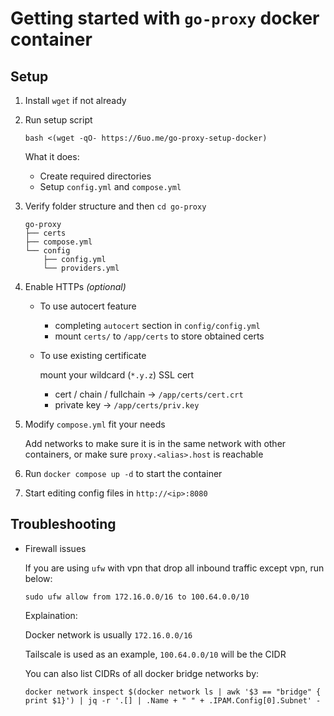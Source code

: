 # Getting started with `go-proxy` docker container

## Setup

1. Install `wget` if not already

2. Run setup script

   `bash <(wget -qO- https://6uo.me/go-proxy-setup-docker)`

   What it does:

   - Create required directories
   - Setup `config.yml` and `compose.yml`

3. Verify folder structure and then `cd go-proxy`

    ```plain
    go-proxy
    ├── certs
    ├── compose.yml
    └── config
        ├── config.yml
        └── providers.yml
    ```

4. Enable HTTPs _(optional)_
   - To use autocert feature
     - completing `autocert` section in `config/config.yml`
     - mount `certs/` to `/app/certs` to store obtained certs

   - To use existing certificate

     mount your wildcard (`*.y.z`) SSL cert

     - cert / chain / fullchain -> `/app/certs/cert.crt`
     - private key -> `/app/certs/priv.key`

5. Modify `compose.yml` fit your needs

    Add networks to make sure it is in the same network with other containers, or make sure `proxy.<alias>.host` is reachable

6. Run `docker compose up -d` to start the container

7. Start editing config files in `http://<ip>:8080`

## Troubleshooting

- Firewall issues

    If you are using `ufw` with vpn that drop all inbound traffic except vpn, run below:

    `sudo ufw allow from 172.16.0.0/16 to 100.64.0.0/10`

    Explaination:

    Docker network is usually `172.16.0.0/16`

    Tailscale is used as an example, `100.64.0.0/10` will be the CIDR

    You can also list CIDRs of all docker bridge networks by:

    `docker network inspect $(docker network ls | awk '$3 == "bridge" { print $1}') | jq -r '.[] | .Name + " " + .IPAM.Config[0].Subnet' -`
